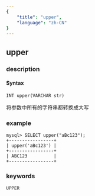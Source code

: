 ```yaml
---
{
    "title": "upper",
    "language": "zh-CN"
}
---
```


<!-- 
Licensed to the Apache Software Foundation (ASF) under one
or more contributor license agreements.  See the NOTICE file
distributed with this work for additional information
regarding copyright ownership.  The ASF licenses this file
to you under the Apache License, Version 2.0 (the
"License"); you may not use this file except in compliance
with the License.  You may obtain a copy of the License at

  http://www.apache.org/licenses/LICENSE-2.0

Unless required by applicable law or agreed to in writing,
software distributed under the License is distributed on an
"AS IS" BASIS, WITHOUT WARRANTIES OR CONDITIONS OF ANY
KIND, either express or implied.  See the License for the
specific language governing permissions and limitations
under the License.
-->

## upper
### description
#### Syntax

`INT upper(VARCHAR str)`


将参数中所有的字符串都转换成大写

### example

```
mysql> SELECT upper("aBc123");
+-----------------+
| upper('aBc123') |
+-----------------+
| ABC123          |
+-----------------+
```
### keywords
    UPPER
